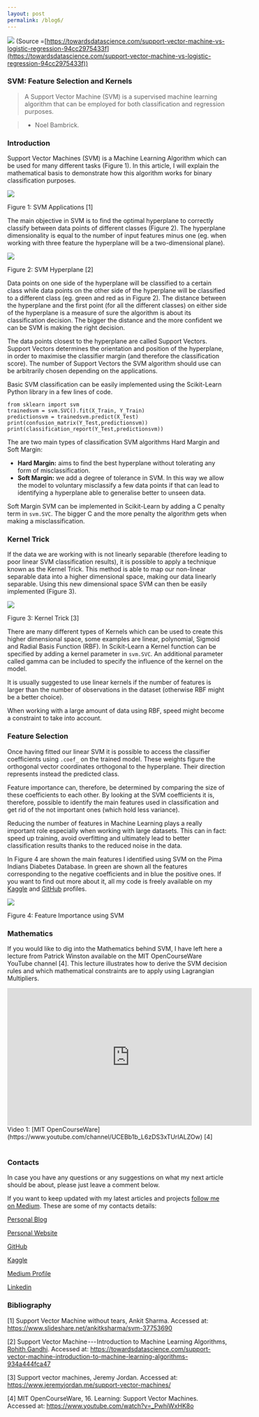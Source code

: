 ```yaml
---
layout: post
permalink: /blog6/
---
```


![](https://cdn-images-1.medium.com/max/2000/1*nUpw5agP-Vefm4Uinteq-A.png)
<span class="figcaption_hack">(Source
=[https://towardsdatascience.com/support-vector-machine-vs-logistic-regression-94cc2975433f](https://towardsdatascience.com/support-vector-machine-vs-logistic-regression-94cc2975433f))</span>

### SVM: Feature Selection and Kernels

> A Support Vector Machine (SVM) is a supervised machine learning algorithm that can be employed for both classification and regression purposes.

> - Noel Bambrick.

### Introduction

Support Vector Machines (SVM) is a Machine Learning Algorithm which can be used for many different tasks (Figure 1). In this article, I will explain the mathematical basis to demonstrate how this algorithm works for binary classification purposes.

![](https://cdn-images-1.medium.com/max/2000/1*C1MId293xqoVio8av9Rc2g.jpeg)

Figure 1: SVM Applications [1]

The main objective in SVM is to find the optimal hyperplane to correctly classify between data points of different classes (Figure 2). The hyperplane dimensionality is equal to the number of input features minus one (eg. when working with three feature the hyperplane will be a two-dimensional plane).

![](https://cdn-images-1.medium.com/max/2600/1*FwrX8viaCLljRAAxiSAp8Q.png)

Figure 2: SVM Hyperplane [2]

Data points on one side of the hyperplane will be classified to a certain class while data points on the other side of the hyperplane will be classified to a different class (eg. green and red as in Figure 2). The distance between the hyperplane and the first point (for all the different classes) on either side of the hyperplane is a measure of sure the algorithm is about its classification decision. The bigger the distance and the more confident we can be SVM is making the right decision.

The data points closest to the hyperplane are called Support Vectors. Support Vectors determines the orientation and position of the hyperplane, in order to maximise the classifier margin (and therefore the classification score). The number of Support Vectors the SVM algorithm should use can be arbitrarily chosen depending on the applications.

Basic SVM classification can be easily implemented using the Scikit-Learn Python library in a few lines of code.

    from sklearn import svm
    trainedsvm = svm.SVC().fit(X_Train, Y_Train)
    predictionsvm = trainedsvm.predict(X_Test)
    print(confusion_matrix(Y_Test,predictionsvm))
    print(classification_report(Y_Test,predictionsvm))

The are two main types of classification SVM algorithms Hard Margin and Soft Margin:

-   **Hard Margin:** aims to find the best hyperplane without tolerating any form of misclassification.
-   **Soft Margin:** we add a degree of tolerance in SVM. In this way we allow the model to voluntary misclassify a few data points if that can lead to identifying a hyperplane able to generalise better to unseen data.

Soft Margin SVM can be implemented in Scikit-Learn by adding a C penalty term in `svm.SVC`. The bigger C and the more penalty the algorithm gets when making a misclassification.

### Kernel Trick

If the data we are working with is not linearly separable (therefore leading to poor linear SVM classification results), it is possible to apply a technique known as the Kernel Trick. This method is able to map our non-linear separable data into a higher dimensional space, making our data linearly separable. Using this new dimensional space SVM can then be easily implemented (Figure 3). 

![](https://cdn-images-1.medium.com/max/2000/1*zWzeMGyCc7KvGD9X8lwlnQ.png)

Figure 3: Kernel Trick [3]

There are many different types of Kernels which can be used to create this higher dimensional space, some examples are linear, polynomial, Sigmoid and Radial Basis Function (RBF). In Scikit-Learn a Kernel function can be specified by adding a kernel parameter in `svm.SVC`. An additional parameter called gamma can be included to specify the influence of the kernel on the model.

It is usually suggested to use linear kernels if the number of features is larger than the number of observations in the dataset (otherwise RBF might be a better choice).

When working with a large amount of data using RBF, speed might become a constraint to take into account.

### Feature Selection

Once having fitted our linear SVM it is possible to access the classifier coefficients using `.coef_` on the trained model. These weights figure the orthogonal vector coordinates orthogonal to the hyperplane. Their direction represents instead the predicted class.

Feature importance can, therefore, be determined by comparing the size of these coefficients to each other. By looking at the SVM coefficients it is, therefore, possible to identify the main features used in classification and get rid of the not important ones (which hold less variance).

Reducing the number of features in Machine Learning plays a really important role especially when working with large datasets. This can in fact: speed up training, avoid overfitting and ultimately lead to better classification results thanks to the reduced noise in the data.

In Figure 4 are shown the main features I identified using SVM on the Pima Indians Diabetes Database. In green are shown all the features corresponding to the negative coefficients and in blue the positive ones. If you want to find out more about it, all my code is freely available on my [Kaggle](https://www.kaggle.com/pierpaolo28/pima-indians-diabetes-database) and [GitHub](https://github.com/pierpaolo28/Companies-Data-set-Challenges/blob/master/Microsoft%20Workshop%20-%20Deep%20Learning%20Data%20Analysis%20in%20Azure.ipynb) profiles.

![](https://cdn-images-1.medium.com/max/2600/1*da24RNaZz56cZVcgI2SC5w.png)

Figure 4: Feature Importance using SVM

### Mathematics

If you would like to dig into the Mathematics behind SVM, I have left here a lecture from Patrick Winston available on the MIT OpenCourseWare YouTube channel [4]. This lecture illustrates how to derive the SVM decision rules and which mathematical constraints are to apply using Lagrangian Multipliers. 

<div>
<iframe width="560" height="315" src="https://www.youtube.com/embed/_PwhiWxHK8o" frameborder="0" allow="accelerometer; autoplay; encrypted-media; gyroscope; picture-in-picture" allowfullscreen></iframe>
</div>
<span class="figcaption_hack">Video 1: [MIT OpenCourseWare](https://www.youtube.com/channel/UCEBb1b_L6zDS3xTUrIALZOw) [4]</span>
<br><br>

### Contacts

In case you have any questions or any suggestions on what my next article should
be about, please just leave a comment below.

If you want to keep updated with my latest articles and projects [follow me on
Medium](https://medium.com/@pierpaoloippolito28). These are some of my contacts
details:

[Personal Blog](https://pierpaolo28.github.io/blog/)

[Personal Website](https://pierpaolo28.github.io/)

[GitHub](https://github.com/pierpaolo28)

[Kaggle](https://www.kaggle.com/pierpaolo28)

[Medium Profile](https://towardsdatascience.com/@pierpaoloippolito28)

[Linkedin](https://uk.linkedin.com/in/pier-paolo-ippolito-202917146)

### Bibliography

[1] Support Vector Machine without tears, Ankit Sharma. Accessed at: <https://www.slideshare.net/ankitksharma/svm-37753690>

[2] Support Vector Machine --- Introduction to Machine Learning Algorithms, [Rohith Gandhi](https://towardsdatascience.com/@grohith327). Accessed at: <https://towardsdatascience.com/support-vector-machine-introduction-to-machine-learning-algorithms-934a444fca47>

[3] Support vector machines, Jeremy Jordan. Accessed at: <https://www.jeremyjordan.me/support-vector-machines/>

[4] MIT OpenCourseWare, 16. Learning: Support Vector Machines. Accessed at: <https://www.youtube.com/watch?v=_PwhiWxHK8o>